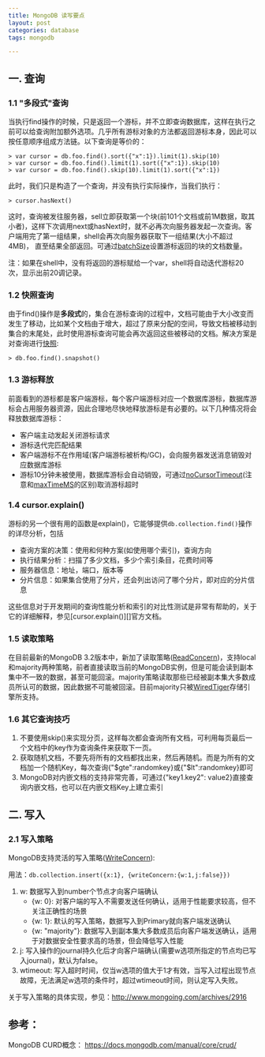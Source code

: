 ```yaml
---
title: MongoDB 读写要点
layout: post
categories: database
tags: mongodb

---
```


## 一. 查询

### 1.1 "多段式"查询

当执行find操作的时候，只是返回一个游标，并不立即查询数据库，这样在执行之前可以给查询附加额外选项。几乎所有游标对象的方法都返回游标本身，因此可以按任意顺序组成方法链。以下查询是等价的：

    > var cursor = db.foo.find().sort({"x":1}).limit(1).skip(10)
    > var cursor = db.foo.find().limit(1).sort({"x":1}).skip(10)
    > var cursor = db.foo.find().skip(10).limit(1).sort({"x":1})

此时，我们只是构造了一个查询，并没有执行实际操作，当我们执行：

    > cursor.hasNext()

这时，查询被发往服务器，sell立即获取第一个块(前101个文档或前1M数据，取其小者)，这样下次调用next或hasNext时，就不必再次向服务器发起一次查询。客户端用完了第一组结果，shell会再次向服务器获取下一组结果(大小不超过4MB)， 直至结果全部返回。可通过[batchSize][cursor.batchSize()]设置游标返回的块的文档数量。

注：如果在shell中，没有将返回的游标赋给一个var，shell将自动迭代游标20次，显示出前20调记录。

<!--more-->

### 1.2 快照查询

由于find()操作是**多段式**的，集合在游标查询的过程中，文档可能由于大小改变而发生了移动，比如某个文档由于增大，超过了原来分配的空间，导致文档被移动到集合的末尾处，此时使用游标查询可能会再次返回这些被移动的文档。解决方案是对查询进行[快照][cursor.snapshot()]:

    > db.foo.find().snapshot()

### 1.3 游标释放

前面看到的游标都是客户端游标，每个客户端游标对应一个数据库游标，数据库游标会占用服务器资源，因此合理地尽快地释放游标是有必要的。以下几种情况将会释放数据库游标：

- 客户端主动发起关闭游标请求
- 游标迭代完匹配结果
- 客户端游标不在作用域(客户端游标被析构/GC)，会向服务器发送消息销毁对应数据库游标
- 游标10分钟未被使用，数据库游标会自动销毁，可通过[noCursorTimeout][cursor.noCursorTimeout()](注意和[maxTimeMS][cursor.maxTimeMs()]的区别)取消游标超时

### 1.4 cursor.explain()

游标的另一个很有用的函数是explain()，它能够提供`db.collection.find()`操作的详尽分析，包括

- 查询方案的决策：使用和何种方案(如使用哪个索引)，查询方向
- 执行结果分析：扫描了多少文档，多少个索引条目，花费时间等
- 服务器信息：地址，端口，版本等
- 分片信息：如果集合使用了分片，还会列出访问了哪个分片，即对应的分片信息

这些信息对于开发期间的查询性能分析和索引的对比性测试是非常有帮助的，关于它的详细解释，参见[cursor.explain()][]官方文档。

### 1.5 读取策略

在目前最新的MongoDB 3.2版本中，新加了读取策略([ReadConcern][read concern])，支持local和majority两种策略，前者直接读取当前的MongoDB实例，但是可能会读到副本集中不一致的数据，甚至可能回滚。majority策略读取那些已经被副本集大多数成员所认可的数据，因此数据不可能被回滚。目前majority只被[WiredTiger][]存储引擎所支持。

### 1.6 其它查询技巧

1. 不要使用skip()来实现分页，这样每次都会查询所有文档，可利用每页最后一个文档中的key作为查询条件来获取下一页。
2. 获取随机文档，不要先将所有的文档都找出来，然后再随机。而是为所有的文档加一个随机Key，每次查询{"$gte":randomkey}或{"$lt":randomkey}即可
3. MongoDB对内嵌文档的支持非常完善，可通过{"key1.key2": value2}直接查询内嵌文档，也可以在内嵌文档Key上建立索引

## 二. 写入

### 2.1 写入策略

MongoDB支持灵活的写入策略([WriteConcern][write concern]):

用法：`db.collection.insert({x:1}, {writeConcern:{w:1,j:false}})`

1. w: 数据写入到number个节点才向客户端确认
    - {w: 0}: 对客户端的写入不需要发送任何确认，适用于性能要求较高，但不关注正确性的场景
    - {w: 1}: 默认的写入策略，数据写入到Primary就向客户端发送确认
    - {w: "majority"}: 数据写入到副本集大多数成员后向客户端发送确认，适用于对数据安全性要求高的场景，但会降低写入性能
2. j: 写入操作的journal持久化后才向客户端确认(需要w选项所指定的节点均已写入journal)，默认为false。
3. wtimeout: 写入超时时间，仅当w选项的值大于1才有效，当写入过程出现节点故障，无法满足w选项的条件时，超过wtimeout时间，则认定写入失败。

关于写入策略的具体实现，参见：http://www.mongoing.com/archives/2916

## 参考：

MongoDB CURD概念： https://docs.mongodb.com/manual/core/crud/

[cursor.snapshot()]: https://docs.mongodb.com/manual/reference/method/cursor.snapshot/
[cursor.noCursorTimeout()]: https://docs.mongodb.com/manual/reference/method/cursor.noCursorTimeout/#cursor.noCursorTimeout
[cursor.maxTimeMs()]: https://docs.mongodb.com/manual/reference/method/cursor.maxTimeMS/
[cursor.batchSize()]: https://docs.mongodb.com/manual/reference/method/cursor.batchSize/#cursor.batchSize
[write concern]: https://docs.mongodb.com/manual/reference/write-concern/
[read concern]: https://docs.mongodb.com/manual/reference/read-concern/
[MMAPv1]: https://docs.mongodb.com/manual/core/mmapv1/
[WiredTiger]: https://docs.mongodb.com/manual/core/WiredTiger/
